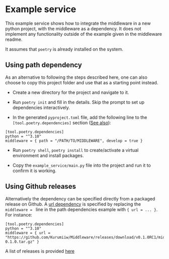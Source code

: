 # Example service

This example service shows how to integrate the middleware in a new python
project, with the middleware as a dependency. It does not implement any
functionality outside of the example given in the middleware readme.

It assumes that `poetry` is already installed on the system.

## Using path dependency

As an alternative to following the steps described here, one can also choose to copy this project
folder and use that as a starting point instead.

- Create a new directory for the project and navigate to it.

- Run `poetry init` and fill in the details. Skip the prompt to set up dependencies interactively.

- In the generated `pyproject.toml` file, add the following line to the
  `[tool.poetry.dependencies]` section ([See also](https://python-poetry.org/docs/dependency-specification/#path-dependencies)):

```
[tool.poetry.dependencies]
python = "^3.10"
middleware = { path = "/PATH/TO/MIDDLEWARE", develop = true }
```

- Run `poetry shell`, `poetry install` to create/activate a virtual environment
  and install packages.

- Copy the `example_service/main.py` file into the project and run it to
  confirm it is working.

## Using Github releases

Alternatively the dependency can be specified directly from a packaged release on Github.
A [url dependency](https://python-poetry.org/docs/dependency-specification/#url-dependencies) is specified by replacing the `middleware = ` line in the path dependencies
example with `{ url = ... }`. For instance:

```
[tool.poetry.dependencies]
python = "^3.10"
middleware = { url = "https://github.com/Kurumiiw/Middleware/releases/download/v0.1.0RC1/middleware-0.1.0.tar.gz" }
```

A list of releases is provided [here](https://github.com/Kurumiiw/Middleware/releases)

